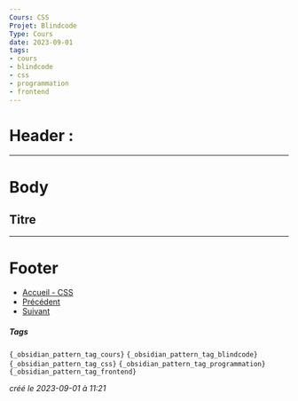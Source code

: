 ```yaml
---
Cours: CSS
Projet: Blindcode
Type: Cours
date: 2023-09-01
tags:
- cours
- blindcode
- css
- programmation
- frontend
---
```

   
# Header :   
   
   
-------------------------------------------------------------------------------   
# Body   
   
## Titre   
   
   
---------------------------------------------------------------------------   
# Footer   
   
   
- [Accueil - CSS](../../../Tutoriels/CSS/Accueil%20-%20CSS.md)   
- [Précédent](../../../Tutoriels/CSS/4%20-%20Responsive%20Design%20et%20M%C3%A9dias/CSS%20-%20Introduction%20au%20responsive%20design.md)   
- [Suivant](../../../Tutoriels/CSS/4%20-%20Responsive%20Design%20et%20M%C3%A9dias/CSS%20-%20Exercices%20-%20Cr%C3%A9ation%20de%20mises%20en%20page%20responsives%20simples.md)   
##### Tags   
`{_obsidian_pattern_tag_cours}` `{_obsidian_pattern_tag_blindcode}` `{_obsidian_pattern_tag_css}` `{_obsidian_pattern_tag_programmation}` `{_obsidian_pattern_tag_frontend}`   
   
*créé le 2023-09-01 à 11:21*